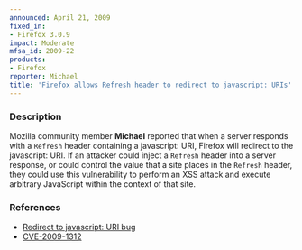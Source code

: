 ```yaml
---
announced: April 21, 2009
fixed_in:
- Firefox 3.0.9
impact: Moderate
mfsa_id: 2009-22
products:
- Firefox
reporter: Michael
title: 'Firefox allows Refresh header to redirect to javascript: URIs'
---
```


<h3>Description</h3>

<p>Mozilla community member <strong>Michael</strong> reported that
when a server responds with a <code>Refresh</code> header containing a
javascript: URI, Firefox will redirect to the javascript: URI.  If an
attacker could inject a <code>Refresh</code> header into a server
response, or could control the value that a site places in
the <code>Refresh</code> header, they could use this vulnerability to
perform an XSS attack and execute arbitrary JavaScript within the
context of that site.</p>

<h3>References</h3>

<ul>
  <li><a href="https://bugzilla.mozilla.org/buglist.cgi?bug_id=475636">Redirect to javascript: URI bug</a></li>
  <li><a class="ex-ref" href="http://cve.mitre.org/cgi-bin/cvename.cgi?name=CVE-2009-1312">CVE-2009-1312</a></li>
</ul>



